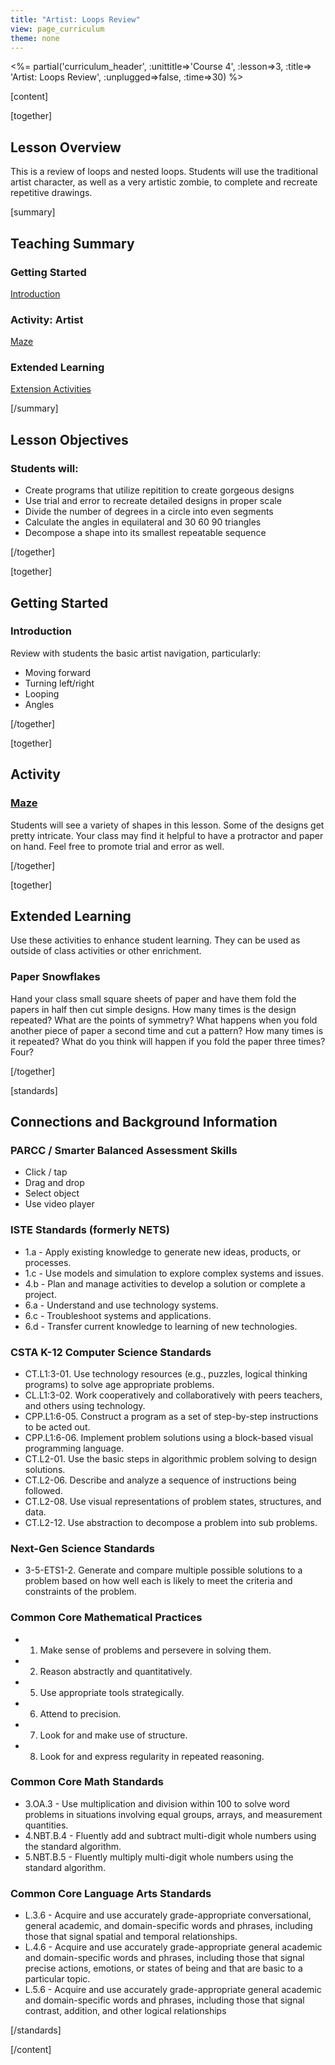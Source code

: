 ```yaml
---
title: "Artist: Loops Review"
view: page_curriculum
theme: none
---
```


<%= partial('curriculum_header', :unittitle=>'Course 4', :lesson=>3, :title=> 'Artist: Loops Review', :unplugged=>false, :time=>30) %>

[content]

[together]

## Lesson Overview 
This is a review of loops and nested loops. Students will use the traditional artist character, as well as a very artistic zombie, to complete and recreate repetitive drawings.

[summary]

## Teaching Summary
### **Getting Started**

[Introduction](#GetStarted) <br/>

### **Activity: Artist**

[Maze](#Activity)

### **Extended Learning**

[Extension Activities](#Extended)


[/summary]

## Lesson Objectives 
### Students will:

- Create programs that utilize repitition to create gorgeous designs
- Use trial and error to recreate detailed designs in proper scale
- Divide the number of degrees in a circle into even segments
- Calculate the angles in equilateral and 30 60 90 triangles
- Decompose a shape into its smallest repeatable sequence

[/together]

[together]

## Getting Started

### <a name="GetStarted"></a> Introduction
Review with students the basic artist navigation, particularly:

- Moving forward
- Turning left/right
- Looping
- Angles

[/together]

[together]

## Activity
### <a name="Activity"></a> [Maze](http://learn.code.org/s/course4/stage/2/puzzle/1)

Students will see a variety of shapes in this lesson.  Some of the designs get pretty intricate. Your class may find it helpful to have a protractor and paper on hand. Feel free to promote trial and error as well.


[/together]


<!--(this is left in here as an example of how to include an image in Markdown)
![](binaryphoto.png) -->


[together]

## Extended Learning 
<a name="Extended"></a>Use these activities to enhance student learning. They can be used as outside of class activities or other enrichment.

### Paper Snowflakes

Hand your class small square sheets of paper and have them fold the papers in half then cut simple designs.  How many times is the design repeated?  What are the points of symmetry? What happens when you fold another piece of paper a second time and cut a pattern?  How many times is it repeated?  What do you think will happen if you fold the paper three times?  Four?

[/together]

[standards]

## Connections and Background Information

### PARCC / Smarter Balanced Assessment Skills

- Click / tap
- Drag and drop
- Select object
- Use video player

### ISTE Standards (formerly NETS)

- 1.a - Apply existing knowledge to generate new ideas, products, or processes.
- 1.c - Use models and simulation to explore complex systems and issues.
- 4.b - Plan and manage activities to develop a solution or complete a project.
- 6.a - Understand and use technology systems.
- 6.c - Troubleshoot systems and applications.
- 6.d - Transfer current knowledge to learning of new technologies.  


### CSTA K-12 Computer Science Standards
 
- CT.L1:3-01. Use technology resources (e.g., puzzles, logical thinking programs) to solve age appropriate problems.
- CL.L1:3-02. Work cooperatively and collaboratively with peers teachers, and others using technology.
- CPP.L1:6-05. Construct a program as a set of step-by-step instructions to be acted out.
- CPP.L1:6-06. Implement problem solutions using a block-based visual programming language.
- CT.L2-01. Use the basic steps in algorithmic problem solving to design solutions.
- CT.L2-06. Describe and analyze a sequence of instructions being followed.
- CT.L2-08. Use visual representations of problem states, structures, and data.
- CT.L2-12. Use abstraction to decompose a problem into sub problems. 

### Next-Gen Science Standards

- 3-5-ETS1-2. Generate and compare multiple possible solutions to a problem based on how well each is likely to meet the criteria and constraints of the problem. 

### Common Core Mathematical Practices
 
- 1. Make sense of problems and persevere in solving them.
- 2. Reason abstractly and quantitatively.
- 5. Use appropriate tools strategically.
- 6. Attend to precision.
- 7. Look for and make use of structure.
- 8. Look for and express regularity in repeated reasoning.

### Common Core Math Standards

- 3.OA.3 - Use multiplication and division within 100 to solve word problems in situations involving equal groups, arrays, and measurement quantities.
- 4.NBT.B.4 - Fluently add and subtract multi-digit whole numbers using the standard algorithm.
- 5.NBT.B.5 - Fluently multiply multi-digit whole numbers using the standard algorithm.


### Common Core Language Arts Standards

- L.3.6 - Acquire and use accurately grade-appropriate conversational, general academic, and domain-specific words and phrases, including those that signal spatial and temporal relationships.
- L.4.6 - Acquire and use accurately grade-appropriate general academic and domain-specific words and phrases, including those that signal precise actions, emotions, or states of being and that are basic to a particular topic.
- L.5.6 - Acquire and use accurately grade-appropriate general academic and domain-specific words and phrases, including those that signal contrast, addition, and other logical relationships


[/standards]

[/content]

<link rel="stylesheet" type="text/css" href="../docs/morestyle.css"/>
